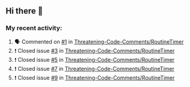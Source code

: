 ## Hi there 👋

### My recent activity:

<!--START_SECTION:activity-->
1. 🗣 Commented on [#1](https://github.com/Threatening-Code-Comments/RoutineTimer/issues/1) in [Threatening-Code-Comments/RoutineTimer](https://github.com/Threatening-Code-Comments/RoutineTimer)
2. ❗️ Closed issue [#3](https://github.com/Threatening-Code-Comments/RoutineTimer/issues/3) in [Threatening-Code-Comments/RoutineTimer](https://github.com/Threatening-Code-Comments/RoutineTimer)
3. ❗️ Closed issue [#5](https://github.com/Threatening-Code-Comments/RoutineTimer/issues/5) in [Threatening-Code-Comments/RoutineTimer](https://github.com/Threatening-Code-Comments/RoutineTimer)
4. ❗️ Closed issue [#7](https://github.com/Threatening-Code-Comments/RoutineTimer/issues/7) in [Threatening-Code-Comments/RoutineTimer](https://github.com/Threatening-Code-Comments/RoutineTimer)
5. ❗️ Closed issue [#9](https://github.com/Threatening-Code-Comments/RoutineTimer/issues/9) in [Threatening-Code-Comments/RoutineTimer](https://github.com/Threatening-Code-Comments/RoutineTimer)
<!--END_SECTION:activity-->

<!--
**JereIsThere/JereIsThere** is a ✨ _special_ ✨ repository because its `README.md` (this file) appears on your GitHub profile.

Here are some ideas to get you started:

- 🔭 I’m currently working on ...
- 🌱 I’m currently learning ...
- 👯 I’m looking to collaborate on ...
- 🤔 I’m looking for help with ...
- 💬 Ask me about ...
- 📫 How to reach me: ...
- 😄 Pronouns: ...
- ⚡ Fun fact: ...
-->
